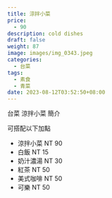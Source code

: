```yaml
---
title: 涼拌小菜
price:
  - 90
description: cold dishes
draft: false
weight: 87
image: images/img_0343.jpeg
categories:
  - 台菜
tags:
  - 素食
  - 青菜
date: 2023-08-12T03:52:50+08:00
---
```


台菜 涼拌小菜 簡介

可搭配以下加點

- 涼拌小菜  NT 90
- 白飯 NT 15
- 奶汁濃湯 NT 30
- 紅茶  NT 50
- 美式咖啡 NT 50
- 可樂 NT 50
